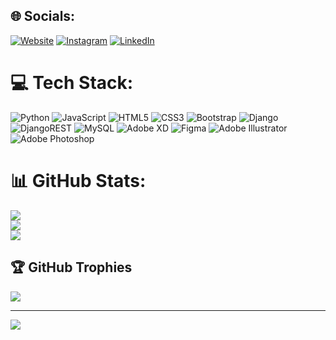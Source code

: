 
## 🌐 Socials:
[![Website](https://img.shields.io/badge/Website-%230077B5.svg?logo=Website&logoColor=white)](https://farzinshams.com) [![Instagram](https://img.shields.io/badge/Instagram-%23E4405F.svg?logo=Instagram&logoColor=white)](https://instagram.com/farzinsh7) [![LinkedIn](https://img.shields.io/badge/LinkedIn-%230077B5.svg?logo=linkedin&logoColor=white)](https://linkedin.com/in/farzin-shams-748ab9194)

# 💻 Tech Stack:
![Python](https://img.shields.io/badge/python-3670A0?style=for-the-badge&logo=python&logoColor=ffdd54) ![JavaScript](https://img.shields.io/badge/javascript-%23323330.svg?style=for-the-badge&logo=javascript&logoColor=%23F7DF1E) ![HTML5](https://img.shields.io/badge/html5-%23E34F26.svg?style=for-the-badge&logo=html5&logoColor=white) ![CSS3](https://img.shields.io/badge/css3-%231572B6.svg?style=for-the-badge&logo=css3&logoColor=white) ![Bootstrap](https://img.shields.io/badge/bootstrap-%23563D7C.svg?style=for-the-badge&logo=bootstrap&logoColor=white) ![Django](https://img.shields.io/badge/django-%23092E20.svg?style=for-the-badge&logo=django&logoColor=white) ![DjangoREST](https://img.shields.io/badge/DJANGO-REST-ff1709?style=for-the-badge&logo=django&logoColor=white&color=ff1709&labelColor=gray) ![MySQL](https://img.shields.io/badge/mysql-%2300f.svg?style=for-the-badge&logo=mysql&logoColor=white) ![Adobe XD](https://img.shields.io/badge/Adobe%20XD-470137?style=for-the-badge&logo=Adobe%20XD&logoColor=#FF61F6) 	![Figma](https://img.shields.io/badge/figma-%23F24E1E.svg?style=for-the-badge&logo=figma&logoColor=white) ![Adobe Illustrator](https://img.shields.io/badge/adobeillustrator-%23FF9A00.svg?style=for-the-badge&logo=adobeillustrator&logoColor=white) ![Adobe Photoshop](https://img.shields.io/badge/adobephotoshop-%2331A8FF.svg?style=for-the-badge&logo=adobephotoshop&logoColor=white)
# 📊 GitHub Stats:
![](https://github-readme-stats.vercel.app/api?username=farzinsh7&theme=gotham&hide_border=false&include_all_commits=false&count_private=false)<br/>
![](https://github-readme-streak-stats.herokuapp.com/?user=farzinsh7&theme=gotham&hide_border=false)<br/>
![](https://github-readme-stats.vercel.app/api/top-langs/?username=farzinsh7&theme=gotham&hide_border=false&include_all_commits=false&count_private=false&layout=compact)

## 🏆 GitHub Trophies
![](https://github-profile-trophy.vercel.app/?username=farzinsh7&theme=radical&no-frame=false&no-bg=true&margin-w=4)

---
[![](https://visitcount.itsvg.in/api?id=farzinsh7&icon=0&color=0)](https://visitcount.itsvg.in)

<!-- Proudly created with GPRM ( https://gprm.itsvg.in ) -->
